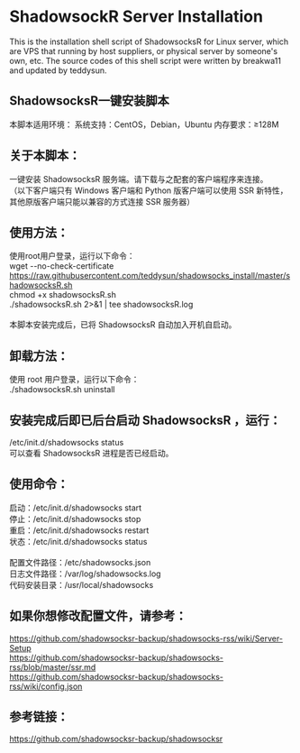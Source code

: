 # ShadowsockR Server Installation
This is the installation shell script of ShadowsocksR for Linux server, which are VPS that running by host suppliers, or physical server by someone's own, etc.
The source codes of this shell script were written by breakwa11 and updated by teddysun.

## ShadowsocksR一键安装脚本
本脚本适用环境：
系统支持：CentOS，Debian，Ubuntu
内存要求：≥128M

## 关于本脚本：
一键安装 ShadowsocksR 服务端。请下载与之配套的客户端程序来连接。
<br>
（以下客户端只有 Windows 客户端和 Python 版客户端可以使用 SSR 新特性，其他原版客户端只能以兼容的方式连接 SSR 服务器）

## 使用方法：
使用root用户登录，运行以下命令：
<br>
wget --no-check-certificate https://raw.githubusercontent.com/teddysun/shadowsocks_install/master/shadowsocksR.sh
<br>
chmod +x shadowsocksR.sh
<br>
./shadowsocksR.sh 2>&1 | tee shadowsocksR.log
<br><br>
本脚本安装完成后，已将 ShadowsocksR 自动加入开机自启动。

## 卸载方法：
使用 root 用户登录，运行以下命令：
<br>
./shadowsocksR.sh uninstall

## 安装完成后即已后台启动 ShadowsocksR ，运行：
/etc/init.d/shadowsocks status
<br>
可以查看 ShadowsocksR 进程是否已经启动。

## 使用命令：
启动：/etc/init.d/shadowsocks start
<br>
停止：/etc/init.d/shadowsocks stop
<br>
重启：/etc/init.d/shadowsocks restart
<br>
状态：/etc/init.d/shadowsocks status
<br><br>
配置文件路径：/etc/shadowsocks.json
<br>
日志文件路径：/var/log/shadowsocks.log
<br>
代码安装目录：/usr/local/shadowsocks

## 如果你想修改配置文件，请参考：
https://github.com/shadowsocksr-backup/shadowsocks-rss/wiki/Server-Setup
<br>
https://github.com/shadowsocksr-backup/shadowsocks-rss/blob/master/ssr.md
<br>
https://github.com/shadowsocksr-backup/shadowsocks-rss/wiki/config.json

## 参考链接：
https://github.com/shadowsocksr-backup/shadowsocksr

